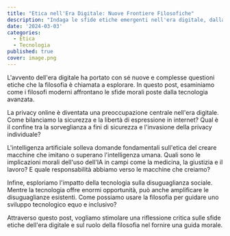 ```yaml
---
title: "Etica nell'Era Digitale: Nuove Frontiere Filosofiche"
description: "Indaga le sfide etiche emergenti nell'era digitale, dalla privacy online all'intelligenza artificiale."
date: '2024-03-03'
categories:
  - Etica
  - Tecnologia
published: true
cover: image.png
---
```


L'avvento dell'era digitale ha portato con sé nuove e complesse questioni etiche che la filosofia è chiamata a esplorare. In questo post, esaminiamo come i filosofi moderni affrontano le sfide morali poste dalla tecnologia avanzata.

La privacy online è diventata una preoccupazione centrale nell'era digitale. Come bilanciamo la sicurezza e la libertà di espressione in internet? Qual è il confine tra la sorveglianza a fini di sicurezza e l'invasione della privacy individuale?

L'intelligenza artificiale solleva domande fondamentali sull'etica del creare macchine che imitano o superano l'intelligenza umana. Quali sono le implicazioni morali dell'uso dell'IA in campi come la medicina, la giustizia e il lavoro? E quale responsabilità abbiamo verso le macchine che creiamo?

Infine, esploriamo l'impatto della tecnologia sulla disuguaglianza sociale. Mentre la tecnologia offre enormi opportunità, può anche amplificare le disuguaglianze esistenti. Come possiamo usare la filosofia per guidare uno sviluppo tecnologico equo e inclusivo?

Attraverso questo post, vogliamo stimolare una riflessione critica sulle sfide etiche dell'era digitale e sul ruolo della filosofia nel fornire una guida morale.
